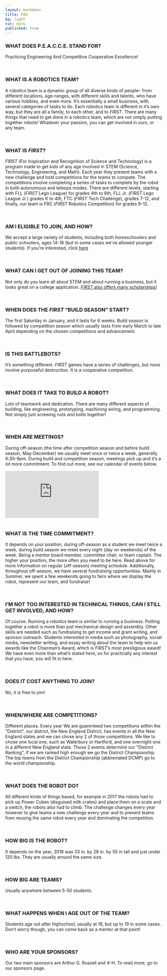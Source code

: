 ```yaml
---
layout: markdown
title: FAQ
bg: light
txt: dark
published: true
---
```


### **WHAT DOES P.E.A.C.C.E. STAND FOR?**

Practicing Engineering And Competitive Cooperative Excellence!

<br>

### **WHAT IS A ROBOTICS TEAM?**

A robotics team is a dynamic group of all diverse kinds of people– from different locations, age-ranges, with different skills and talents, who have various hobbies, and even more. It’s essentially a small business, with several categories of tasks to do. Each robotics team is different in it’s own way, but they are all a family, to each other, and to *FIRST*. There are many things that need to get done in a robotics team, which are not simply putting together robots! Whatever your passion, you can get involved in ours, or any team.

<br>

### **WHAT IS *FIRST*?**

*FIRST* (For Inspiration and Recognition of Science and Technology) is a program made to get kids of any age involved in STEM (Science, Technology, Engineering, and Math). Each year they present teams with a new challenge and hold competitions for the teams to compete. The competitions involve completing a series of tasks to complete by the robot in both autonomous and teleops modes. There are different levels, starting with FLL (*FIRST* Lego League) for grades 4th to 8th,  FLL Jr. (*FIRST* Lego League Jr.) grades K to 4th, FTC (*FIRST* Tech Challenge), grades 7-12, and finally, our team is FRC (*FIRST* Robotics Competition) for grades 9-12.

<br>

### **AM I ELIGIBLE TO JOIN, AND HOW?**

We accept a large variety of students, including both homeschoolers and public schoolers, ages 14-18 (but in some cases we’ve allowed younger students). If you’re interested, click [here](https://docs.google.com/forms/d/e/1FAIpQLSf-I-r2HuqeCvdwj9XRkW1Ck4lOpqPt3bFdXjb8xnGw3ArFNw/viewform)

<br>

### **WHAT CAN I GET OUT OF JOINING THIS TEAM?**

Not only do you learn all about STEM and about running a business, but it looks great on a college application. [*FIRST* also offers many scholarships!](https://www.firstinspires.org/alumni/scholarships)

<br>

### **WHEN DOES THE *FIRST* “BUILD SEASON” START?**

The first Saturday in January, and it lasts for 6 weeks. Build season is followed by competition season which usually lasts from early March to late April depending on the chosen competitions and advancement.

<br>

### **IS THIS BATTLEBOTS?**

It’s something different. *FIRST* games have a series of challenges, but none involve purposeful destruction. It is a cooperative competition.

<br>

### **WHAT DOES IT TAKE TO BUILD A ROBOT?**

Lots of teamwork and dedication. There are many different aspects of building, like engineering, prototyping, machining wiring, and programming. Not simply just screwing nuts and bolts together!

<br>

### **WHEN ARE MEETINGS?**

During off-season (the time after competition season and before build season, May-December) we usually meet once or twice a week, generally 6:30-9pm. During build and competition season, meetings pick up and it’s a lot more commitment. To find out more, see our calendar of events below.

<div class="embed-responsive embed-responsive-16by9">
<a href="https://calendar.google.com/calendar/embed?height=700&wkst=1&bgcolor=%23ffffff&ctz=America%2FNew_York&showTitle=0&showNav=0&showPrint=0&showTabs=0&showCalendars=0&showTz=1&showDate=1&mode=MONTH&src=dGVhbUBwZWFjY2Uub3Jn&color=%23039BE5"><iframe class="embed-responsive-item" src="https://calendar.google.com/calendar/embed?height=700&wkst=1&bgcolor=%23ffffff&ctz=America%2FNew_York&showTitle=0&showNav=0&showPrint=0&showTabs=0&showCalendars=0&showTz=1&showDate=1&mode=MONTH&src=dGVhbUBwZWFjY2Uub3Jn&color=%23039BE5" style="border-width:0" frameborder="0" scrolling="no"></iframe></a>
</div>

<br>

### **WHAT IS THE TIME COMMITMENT?**

It depends on your position, during off-season as a student we meet twice a week, during build season we meet every night (day on weekends) of the week. Being a mentor  board member, committee chair, or team captain. The higher your position, the more often you need to be here. Read above for more information on regular (off-season) meeting schedule. Additionally, throughout off-season, we have several fundraising opportunities. Mainly in Summer, we spent a few weekends going to fairs where we display the robot, represent our team, and fundraise!

<br>

### **I’M NOT TOO INTERESTED IN TECHNICAL THINGS, CAN I STILL GET INVOLVED, AND HOW?**

Of course. Running a robotics team is similar to running a business. Putting together a robot is more than just mechanical design and assembly. Other skills are needed such as fundraising to get income and grant writing, and sponsor outreach. Students interested in media such as photography, social media, newsletter writing, and essay writing about the team to help win us awards like the Chairman’s Award, which is *FIRST*’s most prestigious award! We have even more than what’s stated here, so for practically any interest that you have, you will fit in here.

<br>

### **DOES IT COST ANYTHING TO JOIN?**

No, it is free to join!

<br>

### **WHEN/WHERE ARE COMPETITIONS?**

Different places. Every year We are guarenteed two competitions within the "District", our district, the New England District, has events in all the New England states and we can chose any 2 of those competitions.  We like to chose one local one, such as Waterbury or Hartford, and one overnight one in a different New England state. Those 2 events determine our "District Ranking", if we are ranked high enough we go the District Championship.  The top teams from the District Championship (abbreviated DCMP) go to the world championship.

<br>

### **WHAT DOES THE ROBOT DO?**

All different kinds of things based, for example in 2017 the robots had to pick up Power Cubes (disguised milk crates) and place them on a scale and a switch, the robots also had to climb. The challenge changes every year however to give teams a new challenge every year and to prevent teams from reusing the same robot every year and dominating the competition.

<br>

### **HOW BIG IS THE ROBOT?**

It depends on the year, 2018 was 33 in. by 28 in. by 55 in tall and just under 120 lbs. They are usually around the same size.

<br>

### **HOW BIG ARE TEAMS?**

Usually anywhere between 5-50 students.

<br>

### **WHAT HAPPENS WHEN I AGE OUT OF THE TEAM?**

Students age out after highschool, usually at 18, but up to 19 in some cases. Don’t worry though, you can come back as a mentor at that point!

<br>

### **WHO ARE YOUR SPONSORS?**

Our two main sponsors are Arthur G. Russell and 4-H. To read more, go to our sponsors page.

